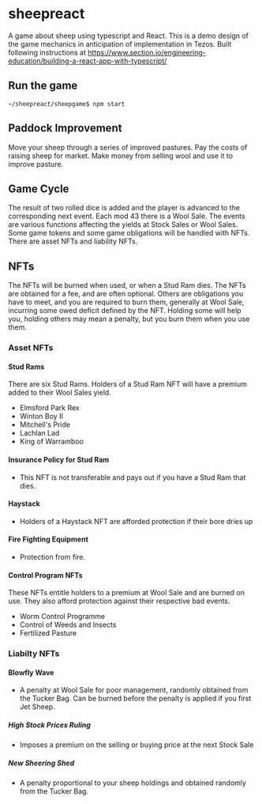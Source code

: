 # sheepreact
A game about sheep using typescript and React. This is a demo design of the game mechanics in anticipation of implementation in Tezos.
Built following instructions at https://www.section.io/engineering-education/building-a-react-app-with-typescript/

## Run the game

```
~/sheepreact/sheepgame$ npm start
```

## Paddock Improvement
Move your sheep through a series of improved pastures. Pay the costs of raising sheep for market. Make money from selling wool and use it to improve pasture.

## Game Cycle
The result of two rolled dice is added and the player is advanced to the corresponding next event. Each mod 43 there is a Wool Sale. The events are various functions affecting the yields at Stock Sales or Wool Sales. Some game tokens and some game obligations will be handled with NFTs. There are asset NFTs and liability NFTs. 

## NFTs
The NFTs will be burned when used, or when a Stud Ram dies. The NFTs are obtained for a fee, and are often optional.  Others are obligations you have to meet, and you are required to burn them, generally at Wool Sale, incurring some owed deficit defined by the NFT. Holding some will help you, holding others may mean a penalty, but you burn them when you use them.

### Asset NFTs

#### Stud Rams
There are six Stud Rams. Holders of a Stud Ram NFT will have a premium added to their Wool Sales yield.
   - Elmsford Park Rex
   - Winton Boy II
   - Mitchell's Pride
   - Lachlan Lad
   - King of Warramboo

#### Insurance Policy for Stud Ram
- This NFT is not transferable and pays out if you have a Stud Ram that dies.

#### Haystack
- Holders of a Haystack NFT are afforded protection if their bore dries up

#### Fire Fighting Equipment
- Protection from fire.

#### Control Program NFTs
These NFTs entitle holders to a premium at Wool Sale and are burned on use. They also afford protection against their respective bad events.

 - Worm Control Programme
 - Control of Weeds and Insects
 - Fertilized Pasture

### Liabilty NFTs
#### Blowfly Wave
- A penalty at Wool Sale for poor management, randomly obtained from the Tucker Bag. Can be burned before the penalty is applied if you first Jet Sheep.

##### High Stock Prices Ruling
- Imposes a premium on the selling or buying price at the  next Stock Sale

##### New Sheering Shed
- A penalty proportional to your sheep holdings and obtained randomly from the Tucker Bag.
